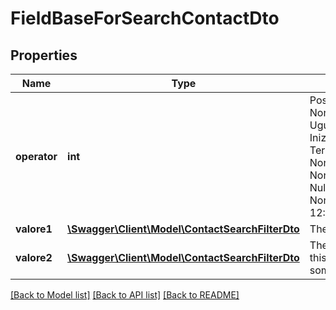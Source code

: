 # FieldBaseForSearchContactDto

## Properties
Name | Type | Description | Notes
------------ | ------------- | ------------- | -------------
**operator** | **int** | Possible values:  0: Non_Impostato  1: Uguale  2: Diverso  3: Inizia  4: Contiene  5: Termina  6: Nullo  7: Non_Nullo  8: Vuoto  9: Non_Vuoto  10: Nullo_o_Vuoto  11: Non_Nullo_e_Non_Vuoto  12: Like | [optional] 
**valore1** | [**\Swagger\Client\Model\ContactSearchFilterDto**](ContactSearchFilterDto.md) | The value of this field | [optional] 
**valore2** | [**\Swagger\Client\Model\ContactSearchFilterDto**](ContactSearchFilterDto.md) | The second value for this field (used only for some operator) | [optional] 

[[Back to Model list]](../README.md#documentation-for-models) [[Back to API list]](../README.md#documentation-for-api-endpoints) [[Back to README]](../README.md)


